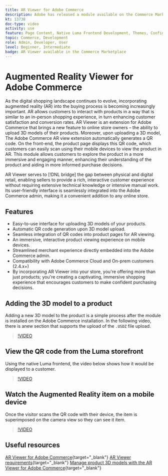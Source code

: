 ```yaml
---
title: AR Viewer for Adobe Commerce
description: Adobe has released a module available on the Commerce Marketplace to support Augmented Reality viewing.
kt: 13738
doc-type: video
activity: use
feature: Page Content, Native Luma Frontend Development, Themes, Configuration
topic: Commerce, Development
role: Admin, Developer, User
level: Beginner, Intermediate
badge: AR Viewer available in the Commerce Marketplace
---
```


# Augmented Reality Viewer for Adobe Commerce

As the digital shopping landscape continues to evolve, incorporating augmented reality (AR) into the buying process is becoming increasingly important. AR allows customers to interact with products in a way that is similar to an in-person shopping experience, in turn enhancing customer satisfaction and conversion rates.
AR Viewer is an extension for Adobe Commerce that brings a new feature to online store owners – the ability to upload 3D models of their products. Moreover, upon uploading a 3D model, The Adobe Commerce AR view extension automatically generates a QR code. On the front-end, the product page displays this QR code, which customers can easily scan using their mobile devices to view the product in AR. This module allows customers to explore the product in a more immersive and engaging manner, enhancing their understanding of the product and aiding in more informed purchase decisions.

AR Viewer serves to [!DNL bridge] the gap between physical and digital retail, enabling sellers to provide a rich, interactive customer experience without requiring extensive technical knowledge or intensive manual work. Its user-friendly interface is seamlessly integrated into the Adobe Commerce admin, making it a convenient addition to any online store.

## Features

- Easy-to-use interface for uploading 3D models of your products.
- Automatic QR code generation upon 3D model upload.
- Seamless integration of QR codes into product pages for AR viewing.
- An immersive, interactive product viewing experience on mobile devices.
- Streamlined merchant experience directly embedded into the Adobe Commerce admin.
- Compatibility with Adobe Commerce Cloud and On-prem customers (2.4.x+)
- By incorporating AR Viewer into your store, you're offering more than just products; you're creating a captivating, immersive shopping experience that encourages customers to make confident purchasing decisions. 

## Adding the 3D model to a product 

Adding a new 3D model to the product is a simple process after the module is installed on the Adobe Commerce installation.
In the following video, there is anew section that supports the upload of the `.USDZ` file upload.  

>[!VIDEO](https://video.tv.adobe.com/v/3422370&learn=on)

## View the QR code from the Luma storefront

Using the native Luma frontend, the video below shows how it would be displayed to a customer.

>[!VIDEO](https://video.tv.adobe.com/v/3422371&learn=on)

## Watch the Augmented Reality item on a mobile device

Once the visitor scans the QR code with their device, the item is superimposed on the camera view so they can see it item. 

>[!VIDEO](https://video.tv.adobe.com/v/3422372learn=on)

## Useful resources

[AR Viewer for Adobe Commerce](https://experienceleague.adobe.com/docs/commerce-admin/catalog/products/digital-assets/product-3d-model/ar-viewer-overview.html){target="_blank"}
[AR Viewer requirements](https://experienceleague.adobe.com/docs/commerce-admin/catalog/products/digital-assets/product-3d-model/ar-viewer-requirements.html){target="_blank"}
[Manage product 3D models with the AR Viewer for Adobe Commerce](https://experienceleague.adobe.com/docs/commerce-admin/catalog/products/digital-assets/product-3d-model/ar-viewer-setup.html){target="_blank"}
